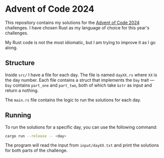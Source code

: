 # Advent of Code 2024

This repository contains my solutions for the [Advent of Code 2024](https://adventofcode.com/2024) challenges. I have chosen Rust as my language of choice for this year's challenges.

My Rust code is not the most idiomatic, but I am trying to improve it as I go along.

## Structure

Inside `src/` I have a file for each day. The file is named `dayXX.rs` where `XX` is the day number. Each file contains a struct that implements the `Day` trait — `Day` contains `part_one` and `part_two`, both of which take `&str` as input and return a nothing.

The `main.rs` file contains the logic to run the solutions for each day.

## Running

To run the solutions for a specific day, you can use the following command:

```sh
cargo run --release -- <day>
```

The program will read the input from `input/dayXX.txt` and print the solutions for both parts of the challenge.
